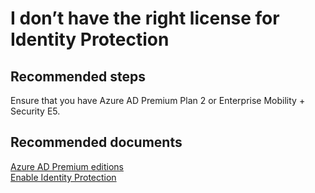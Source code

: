 <properties
    pageTitle="I don’t have the right license for Identity Protection"
    description="I don’t have the right license for Identity Protection"
    service="microsoft.aad"
    resource="Microsoft_AAD_ProtectionCenter"
    authors="jcardena"
    displayOrder="1"
    selfHelpType="resource"
    supportTopicIds=""
    resourceTags=""
    productPesIds=""
    cloudEnvironments="public"
/>

# I don’t have the right license for Identity Protection

## **Recommended steps**

Ensure that you have Azure AD Premium Plan 2 or Enterprise Mobility + Security E5.

## **Recommended documents**
[Azure AD Premium editions](https://docs.microsoft.com/azure/active-directory/active-directory-editions) <br>
[Enable Identity Protection](https://docs.microsoft.com/azure/active-directory/active-directory-identityprotection-enable)
